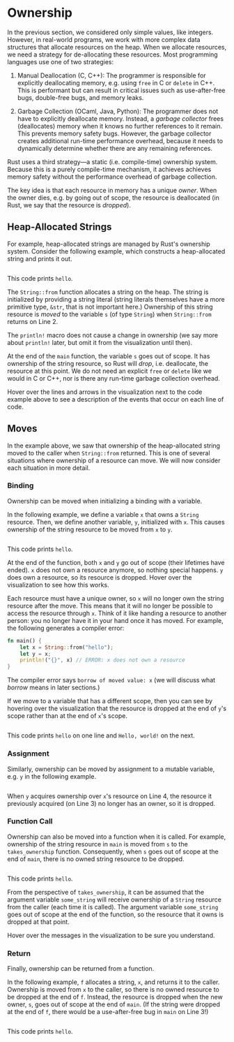 # Ownership

In the previous section, we considered only simple values, like integers. 
However, in real-world programs, we work with more complex data structures that allocate
resources on the heap. When we allocate resources, we need a strategy for
de-allocating these resources. Most programming languages use one of two
strategies:

1. Manual Deallocation (C, C++): The programmer is responsible for explicitly
deallocating memory, e.g. using `free` in C or `delete` in C++. 
This is performant but can result in critical issues such as
use-after-free bugs, double-free bugs, and memory leaks. 

2. Garbage Collection (OCaml, Java, Python): The programmer does not have to
explicitly deallocate memory. Instead, a *garbage collector* frees (deallocates)
memory when it knows no further references to it remain. 
This prevents memory safety bugs. However, the garbage collector 
creates additional run-time performance overhead, because it needs to dynamically
determine whether there are any remaining references.

Rust uses a third strategy—a static (i.e. compile-time) ownership system.
Because this is a purely compile-time mechanism, it achieves achieves memory
safety without the performance overhead of garbage collection. 

The key idea is that each resource in memory has a unique *owner*. When the
owner dies, e.g. by going out of scope, the resource is deallocated (in Rust,
we say that the resource is *dropped*).

## Heap-Allocated Strings

For example, heap-allocated strings are managed by Rust's ownership system.
Consider the following example, which constructs a heap-allocated string and
prints it out.

<div class="flex-container vis_block" style="position:relative; margin-left:-75px; margin-right:-75px; display: flex;">
  <object type="image/svg+xml" class="string_from_print code_panel" data="assets/code_examples/string_from_print/vis_code.svg"></object>
  <object type="image/svg+xml" class="string_from_print tl_panel" data="assets/code_examples/string_from_print/vis_timeline.svg" style="width: auto;" onmouseenter="helpers('string_from_print')"></object>
</div>

This code prints `hello`.

The `String::from` function allocates a string on the heap. The string is
initialized by providing a string literal (string literals themselves have a
more primitive type, `&str`, that is not important here.) Ownership of this
string resource is *moved* to the variable `s` (of type `String`) when
`String::from` returns on Line 2.

The `println!` macro does not cause a change in ownership (we say more about
`println!` later, but omit it from the visualization until then).

At the end of the `main` function, the variable `s` goes out of scope. It has
ownership of the string resource, so Rust will *drop*, i.e. deallocate, the
resource at this point. We do not need an explicit `free` or `delete` like we
would in C or C++, nor is there any run-time garbage collection overhead. 

Hover over the lines and arrows in the visualization next to the code example
above to see a description of the events that occur on each line of code.

## Moves

In the example above, we saw that ownership of the heap-allocated string moved
to the caller when `String::from` returned. This is one of several situations
where ownership of a resource can move. We will now consider each situation in
more detail. 

### Binding
Ownership can be moved when initializing a binding with a variable. 

In the following example, we define a variable `x` that owns a `String` resource. 
Then, we define another variable, `y`, initialized with `x`. This causes
ownership of the string resource to be moved from `x` to `y`. 

<div class="flex-container vis_block" style="position:relative; margin-left:-75px; margin-right:-75px; display: flex;">
  <object type="image/svg+xml" class="string_from_move_print code_panel" data="assets/code_examples/string_from_move_print/vis_code.svg"></object>
  <object type="image/svg+xml" class="string_from_move_print tl_panel" data="assets/code_examples/string_from_move_print/vis_timeline.svg" style="width: auto;" onmouseenter="helpers('string_from_move_print')"></object>
</div>

This code prints `hello`.

At the end of the function, both `x` and `y` go out of scope (their lifetimes
have ended). `x` does not own a resource anymore, so nothing special happens.
`y` does own a resource, so its resource is dropped. Hover over the
visualization to see how this works.

Each resource must have a unique owner, so `x` will no longer own the string
resource after the move. This means that it will no longer be possible to access
the resource through `x`. Think of it like handing a resource to another person:
you no longer have it in your hand once it has moved. For example, the following
generates a compiler error:

```rust
fn main() {
    let x = String::from("hello");
    let y = x;
    println!("{}", x) // ERROR: x does not own a resource
}
```
The compiler error says `borrow of moved value: x` (we will discuss what
*borrow* means in later sections.)

If we move to a variable that has a different scope, then you can see by
hovering over the visualization that the resource is dropped at the end of `y`'s
scope rather than at the end of `x`'s scope.

<div class="flex-container vis_block" style="position:relative; margin-left:-75px; margin-right:-75px; display: flex;">
  <object type="image/svg+xml" class="move_different_scope code_panel" data="assets/code_examples/move_different_scope/vis_code.svg"></object>
  <object type="image/svg+xml" class="move_different_scope tl_panel" data="assets/code_examples/move_different_scope/vis_timeline.svg" style="width: auto;" onmouseenter="helpers('move_different_scope')"></object>
</div>

This code prints `hello` on one line and `Hello, world!` on the next.

### Assignment

Similarly, ownership can be moved by assignment to a mutable variable, e.g. `y`
in the following example.

<div class="flex-container vis_block" style="position:relative; margin-left:-75px; margin-right:-75px; display: flex;">
  <object type="image/svg+xml" class="move_assignment code_panel" data="assets/code_examples/move_assignment/vis_code.svg"></object>
  <object type="image/svg+xml" class="move_assignment tl_panel" data="assets/code_examples/move_assignment/vis_timeline.svg" style="width: auto;" onmouseenter="helpers('move_assignment')"></object>
</div>

When `y` acquires ownership over `x`'s resource on Line 4, the resource it
previously acquired (on Line 3) no longer has an owner, so it is dropped.

### Function Call

Ownership can also be moved into a function when it is called. For example, 
ownership of the string resource in `main` is moved from `s` to the
`takes_ownership` function. Consequently, when `s` goes out of scope at the end
of `main`, there is no owned string resource to be dropped.

<div class="flex-container vis_block" style="position:relative; margin-left:-75px; margin-right:-75px; display: flex;">
  <object type="image/svg+xml" class="func_take_ownership code_panel" data="assets/code_examples/func_take_ownership/vis_code.svg"></object>
  <object type="image/svg+xml" class="func_take_ownership tl_panel" data="assets/code_examples/func_take_ownership/vis_timeline.svg" style="width: auto;" onmouseenter="helpers('func_take_ownership')"></object>
</div>

This code prints `hello`.

From the perspective of `takes_ownership`, it can be assumed that the argument
variable `some_string` will receive ownership of a `String` resource from the
caller (each time it is called). The argument variable `some_string` goes out of
scope at the end of the function, so the resource that it owns is dropped at
that point.

Hover over the messages in the visualization to be sure you understand.

### Return

Finally, ownership can be returned from a function. 

In the following example, `f` allocates a string, `x`, and returns it to the
caller. Ownership is moved from `x` to the caller, so there is no owned resource
to be dropped at the end of `f`. Instead, the resource is dropped when the new
owner, `s`, goes out of scope at the end of `main`. (If the string were dropped
at the end of `f`, there would be a use-after-free bug in `main` on Line 3!)

<div class="flex-container vis_block" style="position:relative; margin-left:-75px; margin-right:-75px; display: flex;">
  <object type="image/svg+xml" class="move_func_return code_panel" data="assets/code_examples/move_func_return/vis_code.svg"></object>
  <object type="image/svg+xml" class="move_func_return tl_panel" data="assets/code_examples/move_func_return/vis_timeline.svg" style="width: auto;" onmouseenter="helpers('move_func_return')"></object>
</div>

This code prints `hello`.